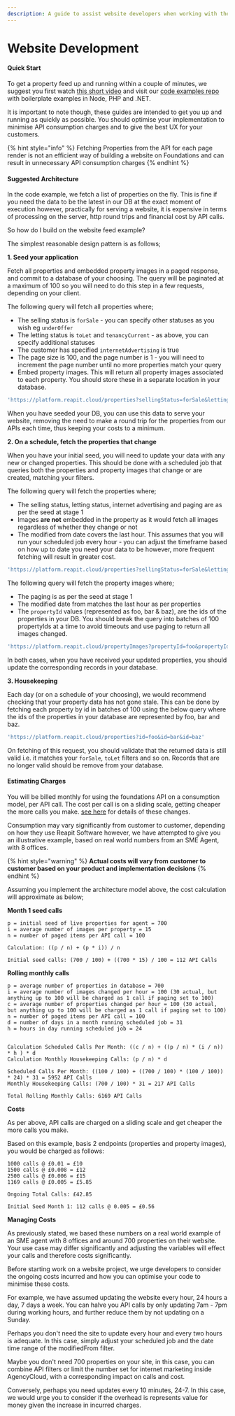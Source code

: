 ```yaml
---
description: A guide to assist website developers when working with the Foundation API
---
```


# Website Development

#### Quick Start

To get a property feed up and running within a couple of minutes, we suggest you first watch [this short video](https://www.youtube.com/watch?v=EJWB5u1ja\_U) and visit our [code examples repo](https://github.com/reapit/foundations-code-examples) with boilerplate examples in Node, PHP and .NET.&#x20;

It is important to note though, these guides are intended to get you up and running as quickly as possible. You should optimise your implementation to minimise API consumption charges and to give the best UX for your customers.

{% hint style="info" %}
Fetching Properties from the API for each page render is not an efficient way of building a website on Foundations and can result in unnecessary API consumption charges
{% endhint %}

#### Suggested Architecture

In the code example, we fetch a list of properties on the fly. This is fine if you need the data to be the latest in our DB at the exact moment of execution however, practically for serving a website, it is expensive in terms of processing on the server, http round trips and financial cost by API calls.

So how do I build on the website feed example?

The simplest reasonable design pattern is as follows;

**1. Seed your application**

Fetch all properties and embedded property images in a paged response, and commit to a database of your choosing. The query will be paginated at a maximum of 100 so you will need to do this step in a few requests, depending on your client.

The following query will fetch all properties where;

* The selling status is `forSale` - you can specify other statuses as you wish eg `underOffer`
* The letting status is `toLet` and `tenancyCurrent` - as above, you can specify additional statuses
* The customer has specified `internetAdvertising` is true
* The page size is 100, and the page number is 1 - you will need to increment the page number until no more properties match your query
* Embed property images. This will return all property images associated to each property. You should store these in a separate location in your database.

```ts
'https://platform.reapit.cloud/properties?sellingStatus=forSale&lettingStatus=toLet&lettingStatus=tenancyCurrent&internetAdvertising=true&embed=images&pageSize=100&pageNumber=1'
```

When you have seeded your DB, you can use this data to serve your website, removing the need to make a round trip for the properties from our APIs each time, thus keeping your costs to a minimum.

**2. On a schedule, fetch the properties that change**

When you have your initial seed, you will need to update your data with any new or changed properties. This should be done with a scheduled job that queries both the properties and property images that change or are created, matching your filters.

The following query will fetch the properties where;

* The selling status, letting status, internet advertising and paging are as per the seed at stage 1
* Images **are not** embedded in the property as it would fetch all images regardless of whether they change or not
* The modified from date covers the last hour. This assumes that you will run your scheduled job every hour - you can adjust the timeframe based on how up to date you need your data to be however, more frequent fetching will result in greater cost.

```ts
'https://platform.reapit.cloud/properties?sellingStatus=forSale&lettingStatus=toLett&lettingStatus=tenancyCurrent&internetAdvertising=true&pageSize=100&pageNumber=1&modifiedFrom=2022-05-26T10:38:06.581Z'
```

The following query will fetch the property images where;

* The paging is as per the seed at stage 1
* The modified date from matches the last hour as per properties
* The `propertyId` values (represented as foo, bar & baz), are the ids of the properties in your DB. You should break the query into batches of 100 propertyIds at a time to avoid timeouts and use paging to return all images changed.

```ts
'https://platform.reapit.cloud/propertyImages?propertyId=foo&propertyId=bar&propertyId=baz&pageSize=100&pageNumber=1&modifiedFrom=2022-05-26T10:38:06.581Z'
```

In both cases, when you have received your updated properties, you should update the corresponding records in your database.

**3. Housekeeping**

Each day (or on a schedule of your choosing), we would recommend checking that your property data has not gone stale. This can be done by fetching each property by id in batches of 100 using the below query where the ids of the properties in your database are represented by foo, bar and baz.

```ts
'https://platform.reapit.cloud/properties?id=foo&id=bar&id=baz'
```

On fetching of this request, you should validate that the returned data is still valid i.e. it matches your `forSale`, `toLet` filters and so on. Records that are no longer valid should be remove from your database.

#### Estimating Charges

You will be billed monthly for using the foundations API on a consumption model, per API call. The cost per call is on a sliding scale, getting cheaper the more calls you make. [see here](https://foundations-documentation.reapit.cloud/developer-terms-and-conditions#schedule-2-fees) for details of these changes.

Consumption may vary significantly from customer to customer, depending on how they use Reapit Software however, we have attempted to give you an illustrative example, based on real world numbers from an SME Agent, with 8 offices.

{% hint style="warning" %}
**Actual costs will vary from customer to customer based on your product and implementation decisions**
{% endhint %}

Assuming you implement the architecture model above, the cost calculation will approximate as below;

**Month 1 seed calls**

```
p = initial seed of live properties for agent = 700
i = average number of images per property = 15
n = number of paged items per API call = 100

Calculation: ((p / n) + (p * i)) / n

Initial seed calls: (700 / 100) + ((700 * 15) / 100 = 112 API Calls
```

**Rolling monthly calls**

```
p = average number of properties in database = 700
i = average number of images changed per hour = 100 (30 actual, but anything up to 100 will be charged as 1 call if paging set to 100)
c = average number of properties changed per hour = 100 (30 actual, but anything up to 100 will be charged as 1 call if paging set to 100)
n = number of paged items per API call = 100
d = number of days in a month running scheduled job = 31
h = hours in day running scheduled job = 24


Calculation Scheduled Calls Per Month: ((c / n) + ((p / n) * (i / n)) * h ) * d
Calculation Monthly Housekeeping Calls: (p / n) * d

Scheduled Calls Per Month: ((100 / 100) + ((700 / 100) * (100 / 100)) * 24) * 31 = 5952 API Calls
Monthly Housekeeping Calls: (700 / 100) * 31 = 217 API Calls

Total Rolling Monthly Calls: 6169 API Calls
```

**Costs**

As per above, API calls are charged on a sliding scale and get cheaper the more calls you make.

Based on this example, basis 2 endpoints (properties and property images), you would be charged as follows:

```
1000 calls @ £0.01 = £10
1500 calls @ £0.008 = £12
2500 calls @ £0.006 = £15
1169 calls @ £0.005 = £5.85

Ongoing Total Calls: £42.85

Initial Seed Month 1: 112 calls @ 0.005 = £0.56
```

**Managing Costs**

As previously stated, we based these numbers on a real world example of an SME agent with 8 offices and around 700 properties on their website. Your use case may differ significantly and adjusting the variables will effect your calls and therefore costs significantly.

Before starting work on a website project, we urge developers to consider the ongoing costs incurred and how you can optimise your code to minimise these costs.

For example, we have assumed updating the website every hour, 24 hours a day, 7 days a week. You can halve you API calls by only updating 7am - 7pm during working hours, and further reduce them by not updating on a Sunday.

Perhaps you don't need the site to update every hour and every two hours is adequate. In this case, simply adjust your scheduled job and the date time range of the modifiedFrom filter.

Maybe you don't need 700 properties on your site, in this case, you can combine API filters or limit the number set for internet marketing inside AgencyCloud, with a corresponding impact on calls and cost.

Conversely, perhaps you need updates every 10 minutes, 24-7. In this case, we would urge you to consider if the overhead is represents value for money given the increase in incurred charges.
